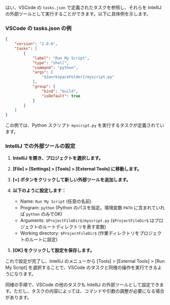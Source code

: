 
はい、VSCode の `tasks.json` で定義されたタスクを参照し、それらを IntelliJ の外部ツールとして実行することができます。以下に具体例を示します。

### VSCode の tasks.json の例
```json
{
    "version": "2.0.0",
    "tasks": [
        {
            "label": "Run My Script",
            "type": "shell",
            "command": "python",
            "args": [
                "${workspaceFolder}/myscript.py"
            ],
            "group": {
                "kind": "build",
                "isDefault": true
            }
        }
    ]
}
```

この例では、Python スクリプト `myscript.py` を実行するタスクが定義されています。

### IntelliJ での外部ツールの設定
1. **IntelliJ を開き、プロジェクトを選択します。**
2. **[File] > [Settings] > [Tools] > [External Tools] に移動します。**
3. **[+] ボタンをクリックして新しい外部ツールを追加します。**
4. **以下のように設定します：**
   - Name: `Run My Script` (任意の名前)
   - Program: `python` (Python のパスを指定。環境変数 `PATH` に含まれていれば `python` のみでOK)
   - Arguments: `$ProjectFileDir$/myscript.py` (`$ProjectFileDir$` はプロジェクトのルートディレクトリを表す変数)
   - Working directory: `$ProjectFileDir$` (作業ディレクトリをプロジェクトのルートに設定)

5. **[OK] をクリックして設定を保存します。**

これで設定が完了し、IntelliJ のメニューから [Tools] > [External Tools] > [Run My Script] を選択することで、VSCode のタスクと同様の操作を実行できるようになります。

同様の手順で、VSCode の他のタスクも IntelliJ の外部ツールとして設定できます。ただし、タスクの内容によっては、コマンドや引数の調整が必要になる場合があります。
